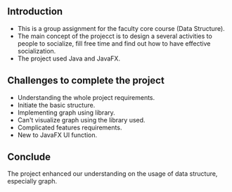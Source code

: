## Introduction

* This is a group assignment for the faculty core course (Data Structure).
* The main concept of the projecct is to design a several activities to people to socialize, fill free time
and find out how to have effective socialization.
* The project used Java and JavaFX.

## Challenges to complete the project

* Understanding the whole project requirements.
* Initiate the basic structure.
* Implementing graph using library.
* Can't visualize graph using the library used.
* Complicated features requirements.
* New to JavaFX UI function.

## Conclude

The project enhanced our understanding on the usage of data structure, especially graph. 
